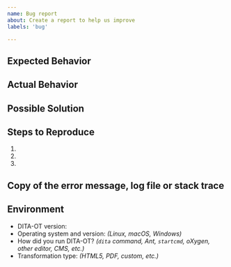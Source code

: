 ```yaml
---
name: Bug report
about: Create a report to help us improve
labels: 'bug'

---
```


## Expected Behavior
<!-- If you're describing a bug, tell us what should happen. -->

## Actual Behavior
<!-- Tell us what happens instead of the expected behavior. -->

## Possible Solution
<!-- Optional suggestions on how to fix the issue, or implement the changes. -->
<!-- If you know how to fix the issue, please create a pull request instead. -->

## Steps to Reproduce
<!-- Test case, Gist, set of files or steps required to reproduce the issue. -->

1.
2.
3.

<!-- Create a Gist via <https://gist.github.com/> to upload your test files. -->
<!-- Link to the Gist from the issue or attach a .zip archive of your files. -->

## Copy of the error message, log file or stack trace
<!-- Long logs should be attached or in linked Gists, not in the issue body. -->

## Environment
<!-- Include relevant details about the environment you experienced this in. -->

* DITA-OT version:
* Operating system and version:
  _(Linux, macOS, Windows)_
* How did you run DITA-OT?
  _(`dita` command, Ant, `startcmd`, oXygen, other editor, CMS, etc.)_
* Transformation type:
  _(HTML5, PDF, custom, etc.)_

<!--
Before submitting, check the Preview tab above to verify the XML markup appears
correctly and remember you can edit the description later to add information.
-->
